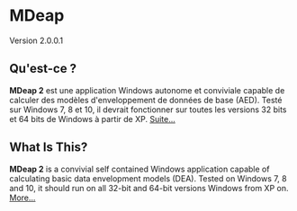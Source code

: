 # MDeap 
 
Version 2.0.0.1

## Qu'est-ce ?

**MDeap 2**  est une application Windows autonome et conviviale capable de calculer des modèles d'enveloppement de données de base (AED). Testé sur Windows 7, 8 et 10, il devrait fonctionner sur toutes les versions 32 bits et 64 bits de Windows à partir de XP. [Suite...](readme_fr.md)

## What Is This?

**MDeap 2**  is a convivial self contained Windows application capable of calculating basic data envelopment models (DEA). Tested on Windows 7, 8 and 10, it should run on all 32-bit and 64-bit versions Windows from XP on. [More...](readme_en.md)
